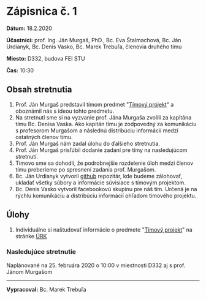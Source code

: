 
# Zápisnica č. 1

**Dátum:** 18.2.2020

**Účastníci:** prof. Ing. Ján Murgaš, PhD., Bc. Eva Štalmachová, Bc. Ján Urdianyk, Bc. Denis Vasko, Bc. Marek Trebuľa, členovia druhého tímu

**Miesto:** D332, budova FEI STU

**Čas:** 10:30

## Obsah stretnutia
1. Prof. Ján Murgaš predstavil tímom predmet "[Tímový projekt](https://is.stuba.sk/auth/katalog/syllabus.pl?predmet=345886)" a oboznámil nás s ideou tohto predmetu.
2. Na stretnutí sme si na vyzvanie prof. Jána Murgaša zvolili za kapitána tímu Bc. Denisa Vaska. Ako kapitán tímu je zodpovedný za komunikáciu s profesorom Murgašom a následnú distribúciu informácií medzi ostatných členov tímu.
3. Prof. Ján Murgaš nám zadal úlohu do ďalšieho stretnutia.
4. Prof. Ján Murgaš prisľúbil dodanie zadaní pre tímy na nasledujúcom stretnutí.
5. Tímovo sme sa dohodli, že podrobnejšie rozdelenie úloh medzi členov tímu preberieme po spresnení zadania prof. Murgašom.
6. Bc. Ján Urdianyk vytvoril [github](https://github.com/Jan123544/Timovy_projekt) repozitár, kde budeme zálohovať, ukladať všetky súbory a informácie súvisiace s tímovým projektom.
7. Bc. Denis Vasko vytvoril facebookovú skupinu pre náš tím. Určená je na rýchlu komunikáciu a distribúciu informácií ohľadom tímového projektu.

## Úlohy
1. Individuálne si naštudovať informácie o predmete "[Tímový projekt](https://is.stuba.sk/auth/katalog/syllabus.pl?predmet=345886)" na stránke [ÚRK](http://www.urk.fei.stuba.sk/node/1461/?qt-projekty_a_zaverecne_prace=1#TP) 


### Nasledujúce stretnutie
Naplánované na 25. februára 2020 o 10:00 v miestnosti D332 aj s prof. Jánom Murgašom
 
***

**Vypracoval:** Bc. Marek Trebuľa

